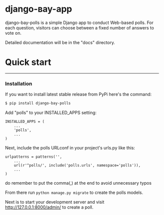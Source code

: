 # django-вay-app 

django-bay-polls is a simple Django app to conduct Web-based polls. For each
question, visitors can choose between a fixed number of answers to
vote on.

Detailed documentation will be in the "docs" directory.

# Quick start
-----------

### Installation
If you want to install latest stable release from PyPi here's the command:

```sh
$ pip install django-bay-polls
```

Add "polls" to your INSTALLED_APPS setting:

```
INSTALLED_APPS = (
    ...
    'polls',
    ...
)

```
Next, include the polls URLconf in your project's urls.py like this:
```
urlpatterns = patterns('',
    ...
    url(r'^polls/', include('polls.urls', namespace='polls')),
    ...
)
```
do remember to put the comma(,) at the end to avoid unnecessary typos

From there run `python manage.py migrate` to create the polls models.

Next is to start your development server and visit http://127.0.0.1:8000/admin/ 
to create a poll.
